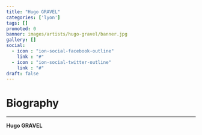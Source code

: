 ```yaml
---
title: "Hugo GRAVEL"
categories: ['lyon']
tags: []
promoted: 0
banner: images/artists/hugo-gravel/banner.jpg
gallery: []
social:
  - icon : "ion-social-facebook-outline"
    link : "#"
  - icon : "ion-social-twitter-outline"
    link : "#"
draft: false
---
```


# Biography
---

**Hugo GRAVEL**